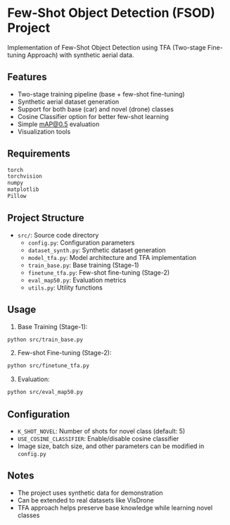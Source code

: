 # Few-Shot Object Detection (FSOD) Project

Implementation of Few-Shot Object Detection using TFA (Two-stage Fine-tuning Approach) with synthetic aerial data.

## Features

- Two-stage training pipeline (base + few-shot fine-tuning)
- Synthetic aerial dataset generation
- Support for both base (car) and novel (drone) classes
- Cosine Classifier option for better few-shot learning
- Simple mAP@0.5 evaluation
- Visualization tools

## Requirements

```bash
torch
torchvision
numpy
matplotlib
Pillow
```

## Project Structure

- `src/`: Source code directory
  - `config.py`: Configuration parameters
  - `dataset_synth.py`: Synthetic dataset generation
  - `model_tfa.py`: Model architecture and TFA implementation
  - `train_base.py`: Base training (Stage-1)
  - `finetune_tfa.py`: Few-shot fine-tuning (Stage-2)
  - `eval_map50.py`: Evaluation metrics
  - `utils.py`: Utility functions

## Usage

1. Base Training (Stage-1):
```bash
python src/train_base.py
```

2. Few-shot Fine-tuning (Stage-2):
```bash
python src/finetune_tfa.py
```

3. Evaluation:
```bash
python src/eval_map50.py
```

## Configuration

- `K_SHOT_NOVEL`: Number of shots for novel class (default: 5)
- `USE_COSINE_CLASSIFIER`: Enable/disable cosine classifier
- Image size, batch size, and other parameters can be modified in `config.py`

## Notes

- The project uses synthetic data for demonstration
- Can be extended to real datasets like VisDrone
- TFA approach helps preserve base knowledge while learning novel classes
